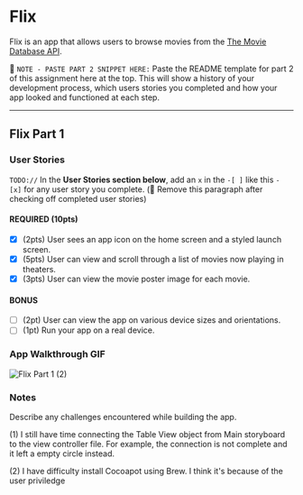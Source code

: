 # Flix

Flix is an app that allows users to browse movies from the [The Movie Database API](http://docs.themoviedb.apiary.io/#).

📝 `NOTE - PASTE PART 2 SNIPPET HERE:` Paste the README template for part 2 of this assignment here at the top. This will show a history of your development process, which users stories you completed and how your app looked and functioned at each step.

---

## Flix Part 1

### User Stories
`TODO://` In the **User Stories section below**, add an `x` in the `-[ ]` like this `- [x]` for any user story you complete. (🚫 Remove this paragraph after checking off completed user stories)

#### REQUIRED (10pts)
- [X] (2pts) User sees an app icon on the home screen and a styled launch screen.
- [X] (5pts) User can view and scroll through a list of movies now playing in theaters.
- [X] (3pts) User can view the movie poster image for each movie.

#### BONUS
- [ ] (2pt) User can view the app on various device sizes and orientations.
- [ ] (1pt) Run your app on a real device.

### App Walkthrough GIF

![Flix Part 1 (2)](https://user-images.githubusercontent.com/96842497/153553030-7694962d-afe5-4294-9b8c-990a51def0b6.gif)

### Notes
Describe any challenges encountered while building the app.

(1) I still have time connecting the Table View object from Main storyboard to the view controller file. For example, the connection is not complete and it left a empty circle instead.

(2) I have difficulty install Cocoapot using Brew. I think it's because of the user priviledge
